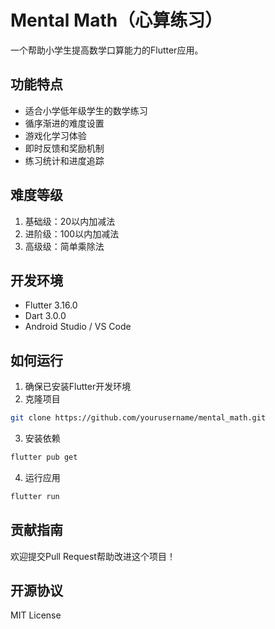 # Mental Math（心算练习）

一个帮助小学生提高数学口算能力的Flutter应用。

## 功能特点

- 适合小学低年级学生的数学练习
- 循序渐进的难度设置
- 游戏化学习体验
- 即时反馈和奖励机制
- 练习统计和进度追踪

## 难度等级

1. 基础级：20以内加减法
2. 进阶级：100以内加减法
3. 高级级：简单乘除法

## 开发环境

- Flutter 3.16.0
- Dart 3.0.0
- Android Studio / VS Code

## 如何运行

1. 确保已安装Flutter开发环境
2. 克隆项目
```bash
git clone https://github.com/yourusername/mental_math.git
```
3. 安装依赖
```bash
flutter pub get
```
4. 运行应用
```bash
flutter run
```

## 贡献指南

欢迎提交Pull Request帮助改进这个项目！

## 开源协议

MIT License
